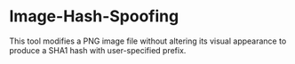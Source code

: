 # Image-Hash-Spoofing
This tool modifies a PNG image file without altering its visual appearance to produce a SHA1 hash with user-specified prefix.
